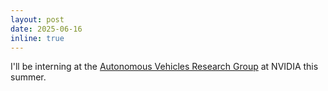 ```yaml
---
layout: post
date: 2025-06-16
inline: true
---
```


I'll be interning at the [Autonomous Vehicles Research Group](https://research.nvidia.com/labs/avg/) at NVIDIA this summer.
